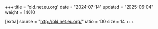 +++
title = "old.net.eu.org"
date = "2024-07-14"
updated = "2025-06-04"
weight = 14010

[extra]
source = "http://old.net.eu.org/"
ratio = 100
size = 14
+++
